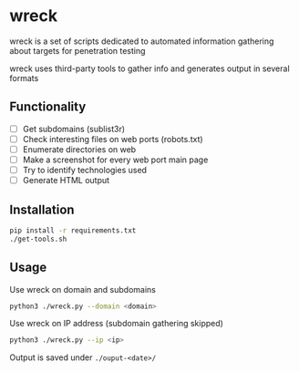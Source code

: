 # wreck

wreck is a set of scripts dedicated to automated information gathering about targets for penetration testing

wreck uses third-party tools to gather info and generates output in several formats

## Functionality
 - [ ] Get subdomains (sublist3r)
 - [ ] Check interesting files on web ports (robots.txt)
 - [ ] Enumerate directories on web
 - [ ] Make a screenshot for every web port main page
 - [ ] Try to identify technologies used
 - [ ] Generate HTML output

## Installation
```bash
pip install -r requirements.txt
./get-tools.sh
```

## Usage

Use wreck on domain and subdomains
```bash
python3 ./wreck.py --domain <domain>
```

Use wreck on IP address (subdomain gathering skipped)
```bash
python3 ./wreck.py --ip <ip>
```

Output is saved under `./ouput-<date>/`
